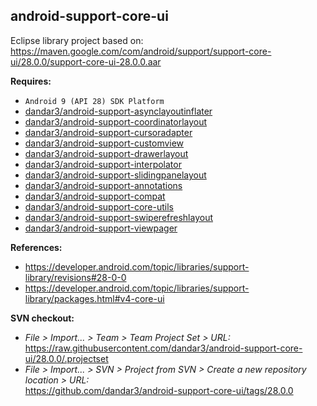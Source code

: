 ## android-support-core-ui

Eclipse library project based on:<br/>
https://maven.google.com/com/android/support/support-core-ui/28.0.0/support-core-ui-28.0.0.aar

**Requires:**
- `Android 9 (API 28) SDK Platform`
- [dandar3/android-support-asynclayoutinflater](https://github.com/dandar3/android-support-asynclayoutinflater/tree/28.0.0)
- [dandar3/android-support-coordinatorlayout](https://github.com/dandar3/android-support-coordinatorlayout/tree/28.0.0)
- [dandar3/android-support-cursoradapter](https://github.com/dandar3/android-support-cursoradapter/tree/28.0.0)
- [dandar3/android-support-customview](https://github.com/dandar3/android-support-customview/tree/28.0.0)
- [dandar3/android-support-drawerlayout](https://github.com/dandar3/android-support-drawerlayout/tree/28.0.0)
- [dandar3/android-support-interpolator](https://github.com/dandar3/android-support-interpolator/tree/28.0.0)
- [dandar3/android-support-slidingpanelayout](https://github.com/dandar3/android-support-slidingpanelayout/tree/28.0.0)
- [dandar3/android-support-annotations](https://github.com/dandar3/android-support-annotations/tree/28.0.0)
- [dandar3/android-support-compat](https://github.com/dandar3/android-support-compat/tree/28.0.0)
- [dandar3/android-support-core-utils](https://github.com/dandar3/android-support-core-utils/tree/28.0.0)
- [dandar3/android-support-swiperefreshlayout](https://github.com/dandar3/android-support-swiperefreshlayout/tree/28.0.0)
- [dandar3/android-support-viewpager](https://github.com/dandar3/android-support-viewpager/tree/28.0.0)

**References:**
- https://developer.android.com/topic/libraries/support-library/revisions#28-0-0
- https://developer.android.com/topic/libraries/support-library/packages.html#v4-core-ui

**SVN checkout:**
- _File > Import... > Team > Team Project Set > URL:_<br/>
  https://raw.githubusercontent.com/dandar3/android-support-core-ui/28.0.0/.projectset
- _File > Import... > SVN > Project from SVN > Create a new repository location > URL:_<br/>
  https://github.com/dandar3/android-support-core-ui/tags/28.0.0
